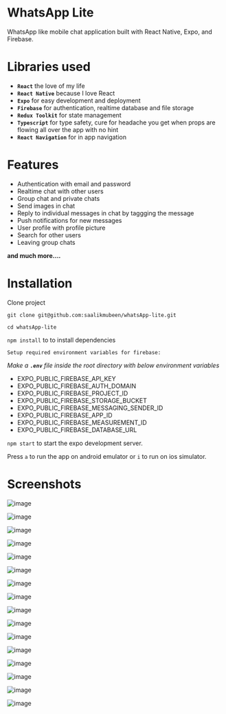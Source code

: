 # WhatsApp Lite

WhatsApp like mobile chat application built with React Native, Expo, and Firebase.

# Libraries used

-   **`React`** the love of my life
-   **`React Native`** because I love React
-   **`Expo`** for easy development and deployment
-   **`Firebase`** for authentication, realtime database and file storage
-   **`Redux Toolkit`** for state management
-   **`Typescript`** for type safety, cure for headache you get when props are flowing all over the app with no hint
-   **`React Navigation`** for in app navigation

# Features

-   Authentication with email and password
-   Realtime chat with other users
-   Group chat and private chats
-   Send images in chat
-   Reply to individual messages in chat by taggging the message
-   Push notifications for new messages
-   User profile with profile picture
-   Search for other users
-   Leaving group chats

**and much more....**

# Installation

Clone project

```
git clone git@github.com:saalikmubeen/whatsApp-lite.git
```

```
cd whatsApp-lite
```

`npm install` to to install dependencies

`Setup required environment variables for firebase:`

_Make a **`.env`** file inside the root directory with below environment variables_

-   EXPO_PUBLIC_FIREBASE_API_KEY
-   EXPO_PUBLIC_FIREBASE_AUTH_DOMAIN
-   EXPO_PUBLIC_FIREBASE_PROJECT_ID
-   EXPO_PUBLIC_FIREBASE_STORAGE_BUCKET
-   EXPO_PUBLIC_FIREBASE_MESSAGING_SENDER_ID
-   EXPO_PUBLIC_FIREBASE_APP_ID
-   EXPO_PUBLIC_FIREBASE_MEASUREMENT_ID
-   EXPO_PUBLIC_FIREBASE_DATABASE_URL

`npm start` to start the expo development server.

Press `a` to run the app on android emulator or `i` to run on ios simulator.

# Screenshots

![image](https://firebasestorage.googleapis.com/v0/b/whatsapp-lite-rn.appspot.com/o/screenshots%2F01.screenshot.png?alt=media&token=992e6205-59dc-4699-816a-1da01fddc1ef)

![image](https://firebasestorage.googleapis.com/v0/b/whatsapp-lite-rn.appspot.com/o/screenshots%2F02.screenshot.png?alt=media&token=32d3e3e0-a7ba-4784-a180-c7a0f192e7d6)

![image](https://firebasestorage.googleapis.com/v0/b/whatsapp-lite-rn.appspot.com/o/screenshots%2F03.screenshot.png?alt=media&token=25d9273a-b6c8-4b6a-b5dd-88085e964944)

![image](https://firebasestorage.googleapis.com/v0/b/whatsapp-lite-rn.appspot.com/o/screenshots%2F04.screenshot.png?alt=media&token=17a5acac-efc7-4ec4-a7c5-ba481fefcf98)

![image](https://firebasestorage.googleapis.com/v0/b/whatsapp-lite-rn.appspot.com/o/screenshots%2F05.screenshot.png?alt=media&token=2e79b1d8-a057-42d4-b437-2371241c617f)

![image](https://firebasestorage.googleapis.com/v0/b/whatsapp-lite-rn.appspot.com/o/screenshots%2F06.screenshot.png?alt=media&token=546133f2-3a3a-42fc-be0b-a13501bc2c29)

![image](https://firebasestorage.googleapis.com/v0/b/whatsapp-lite-rn.appspot.com/o/screenshots%2F07.screenshot.png?alt=media&token=4c66dc4e-6bb4-43d8-b898-670f778af951)

![image](https://firebasestorage.googleapis.com/v0/b/whatsapp-lite-rn.appspot.com/o/screenshots%2F08.screenshot.png?alt=media&token=39c078e8-22be-401f-a309-f668f55bf17b)

![image](https://firebasestorage.googleapis.com/v0/b/whatsapp-lite-rn.appspot.com/o/screenshots%2F09.screenshot.png?alt=media&token=0a0d5c5c-293f-4dfc-9572-dd5e6b34b242)

![image](https://firebasestorage.googleapis.com/v0/b/whatsapp-lite-rn.appspot.com/o/screenshots%2F10.screenshot.png?alt=media&token=4b0683a2-b694-4c6f-8e8e-960f40e0ce53)

![image](https://firebasestorage.googleapis.com/v0/b/whatsapp-lite-rn.appspot.com/o/screenshots%2F11.screenshot.png?alt=media&token=d91b17bc-b153-4c1c-9d4a-1ca65c50da1d)

![image](https://firebasestorage.googleapis.com/v0/b/whatsapp-lite-rn.appspot.com/o/screenshots%2F12.screenshot.png?alt=media&token=fe205ce9-4941-4ca1-b00f-1573743fcb19)

![image](https://firebasestorage.googleapis.com/v0/b/whatsapp-lite-rn.appspot.com/o/screenshots%2F13.screenshot.png?alt=media&token=b5be316b-03d5-4ccf-b886-a5181c99dc14)

![image](https://firebasestorage.googleapis.com/v0/b/whatsapp-lite-rn.appspot.com/o/screenshots%2F14.screenshot.png?alt=media&token=20ff8f55-70e4-4570-a1c6-bbdd0e47073c)

![image](https://firebasestorage.googleapis.com/v0/b/whatsapp-lite-rn.appspot.com/o/screenshots%2F15.screenshot.png?alt=media&token=94a9487e-7b83-434f-8900-bc3e09fda618)

![image](https://firebasestorage.googleapis.com/v0/b/whatsapp-lite-rn.appspot.com/o/screenshots%2F16.screenshot.png?alt=media&token=2ee000a4-cf0b-4dd0-a21f-003f3052a440)
